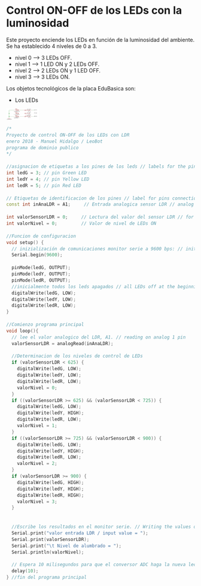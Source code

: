 # Control ON-OFF de los LEDs con la luminosidad

Este proyecto enciende los LEDs en función de la luminosidad del ambiente. Se ha establecido 4 niveles de 0 a 3.
- nivel 0 --> 3 LEDs OFF.
- nivel 1 --> 1 LED ON y 2 LEDs OFF.
- nivel 2 --> 2 LEDs ON y 1 LED OFF.
- nivel 3 --> 3 LEDs ON.

Los objetos tecnológicos de la placa EduBasica son:
- Los LEDs

<a href="" target="_blank"><img width="88" height="31" border="0" align="center" src="https://github.com/leobotmanuel/ProgramandoObjetosTecnologicos/blob/master/software/arduino/proyectos/img/leds_cirEdubasica.png"/></a>

```cpp
/*
Proyecto de control ON-OFF de los LEDs con LDR 
enero 2018 - Manuel Hidalgo / LeoBot
programa de dominio publico
*/

//asignacion de etiquetas a los pines de los leds // labels for the pins LEDs are connected to
int ledG = 3; // pin Green LED 
int ledY = 4; // pin Yellow LED
int ledR = 5; // pin Red LED

// Etiquetas de identificacion de los pines // label for pins connections
const int inAnaLDR = A1;     // Entrada analogica sensor LDR // analog input for LDR

int valorSensorLDR = 0;     // Lectura del valor del sensor LDR // for reading sensor's value
int valorNivel = 0;         // Valor de nivel de LEDs ON

//Funcion de configuracion
void setup() {    
  // inizialización de comunicaciones monitor serie a 9600 bps: // init communications at 9600 bauds per second
  Serial.begin(9600);            

  pinMode(ledG, OUTPUT);     
  pinMode(ledY, OUTPUT);     
  pinMode(ledR, OUTPUT); 
  //inicialmente todos los leds apagados // all LEDs off at the beginning
  digitalWrite(ledG, LOW);
  digitalWrite(ledY, LOW);
  digitalWrite(ledR, LOW);
}

//Comienzo programa principal
void loop(){
  // lee el valor analogico del LDR, A1. // reading on analog 1 pin
  valorSensorLDR = analogRead(inAnaLDR);            

  //Determinacion de los niveles de control de LEDs
  if (valorSensorLDR < 625) {
    digitalWrite(ledG, LOW);
    digitalWrite(ledY, LOW);
    digitalWrite(ledR, LOW);
    valorNivel = 0;
  }
  if ((valorSensorLDR >= 625) && (valorSensorLDR < 725)) {
    digitalWrite(ledG, LOW);
    digitalWrite(ledY, HIGH);
    digitalWrite(ledR, LOW);
    valorNivel = 1;
  }
  if ((valorSensorLDR >= 725) && (valorSensorLDR < 900)) {
    digitalWrite(ledG, LOW);
    digitalWrite(ledY, HIGH);
    digitalWrite(ledR, LOW);
    valorNivel = 2;
  }
  if (valorSensorLDR >= 900) {
    digitalWrite(ledG, HIGH);
    digitalWrite(ledY, HIGH);
    digitalWrite(ledR, HIGH);
    valorNivel = 3;
  }
  

  //Escribe los resultados en el monitor serie. // Writing the values over serial monitor
  Serial.print("valor entrada LDR / input value = ");  
  Serial.print(valorSensorLDR);      
  Serial.print("\t Nivel de alumbrado = ");      
  Serial.println(valorNivel);   

  // Espera 10 milisegundos para que el conversor ADC haga la nueva lectura // waits 10 ms for the ADC makes a new reading
  delay(10);    
} //fin del programa principal
```
